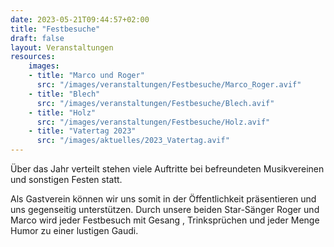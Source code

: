 ```yaml
---
date: 2023-05-21T09:44:57+02:00
title: "Festbesuche"
draft: false
layout: Veranstaltungen
resources:
    images:
    - title: "Marco und Roger"
      src: "/images/veranstaltungen/Festbesuche/Marco_Roger.avif"
    - title: "Blech"
      src: "/images/veranstaltungen/Festbesuche/Blech.avif"
    - title: "Holz"
      src: "/images/veranstaltungen/Festbesuche/Holz.avif"
    - title: "Vatertag 2023"
      src: "/images/aktuelles/2023_Vatertag.avif"
---
```



Über das Jahr verteilt stehen viele Auftritte bei befreundeten Musikvereinen und sonstigen Festen statt.  


Als Gastverein können wir uns somit in der Öffentlichkeit präsentieren und uns gegenseitig unterstützen. 
Durch unsere beiden Star-Sänger Roger und Marco wird jeder Festbesuch mit Gesang , Trinksprüchen und jeder Menge Humor zu einer lustigen Gaudi.

